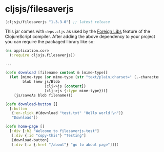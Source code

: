 # cljsjs/filesaverjs

[](dependency)
```clojure
[cljsjs/filesaverjs "1.3.3-0"] ;; latest release
```
[](/dependency)

This jar comes with `deps.cljs` as used by the [Foreign Libs][flibs] feature
of the ClojureScript compiler. After adding the above dependency to your project
you can require the packaged library like so:

```clojure
(ns application.core
  (:require cljsjs.filesaverjs))

...

(defn download [filename content & [mime-type]]
  (let [mime-type (or mime-type (str "text/plain;charset=" (.-characterSet js/document)))
        blob (new js/Blob
                  (clj->js [content])
                  (clj->js {:type mime-type}))]
    (js/saveAs blob filename)))

(defn download-button []
  [:button
   {:on-click #(download "test.txt" "Hello world!\n")}
   "Download"])

(defn home-page []
  [:div [:h2 "Welcome to filesaverjs-test"]
   [:div {:id "copy-this"} "Testing"]
   [download-button]
   [:div [:a {:href "/about"} "go to about page"]]])
```

[flibs]: https://github.com/clojure/clojurescript/wiki/Packaging-Foreign-Dependencies
